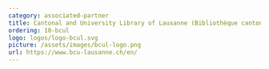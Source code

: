 ```yaml
---
category: associated-partner
title: Cantonal and University Library of Lausanne (Bibliothèque cantonale et universitaire de Lausanne, BCUL)
ordering: 10-bcul
logo: logos/logo-bcul.svg
picture: /assets/images/bcul-logo.png
url: https://www.bcu-lausanne.ch/en/
---
```

